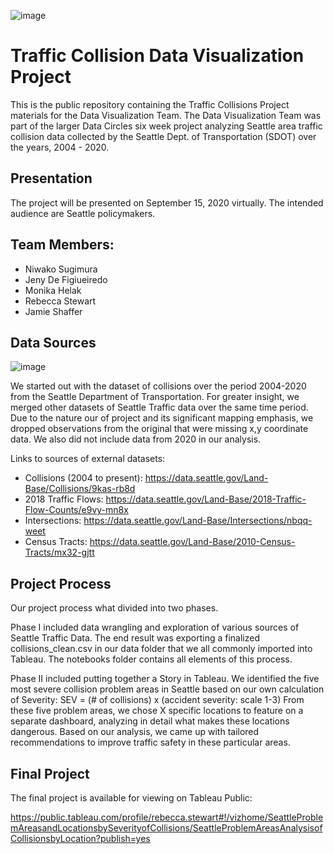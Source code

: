 
![image](https://user-images.githubusercontent.com/61078217/92278821-de522d80-eeaa-11ea-85b6-7c4586f23508.png)

# Traffic Collision Data Visualization Project

This is the public repository containing the Traffic Collisions Project materials for the Data Visualization Team. The Data Visualization Team was part of the larger Data Circles six week project analyzing Seattle area traffic collision data collected by the Seattle Dept. of Transportation (SDOT) over the years, 2004 - 2020.

## Presentation

The project will be presented on September 15, 2020 virtually. The intended audience are Seattle policymakers.

## Team Members:

- Niwako Sugimura  
- Jeny De Figiueiredo  
- Monika Helak  
- Rebecca Stewart  
- Jamie Shaffer

## Data Sources

![image](https://user-images.githubusercontent.com/61078217/92818969-2676c180-f37d-11ea-9280-3138df7c621b.png)

We started out with the dataset of collisions over the period 2004-2020 from the Seattle Department of Transportation. For greater insight, we merged other datasets of Seattle Traffic data over the same time period. Due to the nature our of project and its significant mapping emphasis, we dropped observations from the original that were missing x,y coordinate data. We also did not include data from 2020 in our analysis.

Links to sources of external datasets:

- Collisions (2004 to present): https://data.seattle.gov/Land-Base/Collisions/9kas-rb8d
- 2018 Traffic Flows: https://data.seattle.gov/Land-Base/2018-Traffic-Flow-Counts/e9vy-mn8x 
- Intersections: https://data.seattle.gov/Land-Base/Intersections/nbqq-weet
- Census Tracts: https://data.seattle.gov/Land-Base/2010-Census-Tracts/mx32-gjtt


## Project Process

Our project process what divided into two phases. 

Phase I included data wrangling and exploration of various sources of Seattle Traffic Data. The end result was exporting a finalized collisions_clean.csv in our data folder that we all commonly imported into Tableau. The notebooks folder contains all elements of this process.

Phase II included putting together a Story in Tableau. We identified the five most severe collision problem areas in Seattle based on our own calculation of Severity: SEV = (# of collisions) x (accident severity: scale 1-3) 
From these five problem areas, we chose X specific locations to feature on a separate dashboard, analyzing in detail what makes these locations dangerous. Based on our analysis, we came up with tailored recommendations to improve traffic safety in these particular areas.


## Final Project 
The final project is available for viewing on Tableau Public:

https://public.tableau.com/profile/rebecca.stewart#!/vizhome/SeattleProblemAreasandLocationsbySeverityofCollisions/SeattleProblemAreasAnalysisofCollisionsbyLocation?publish=yes
